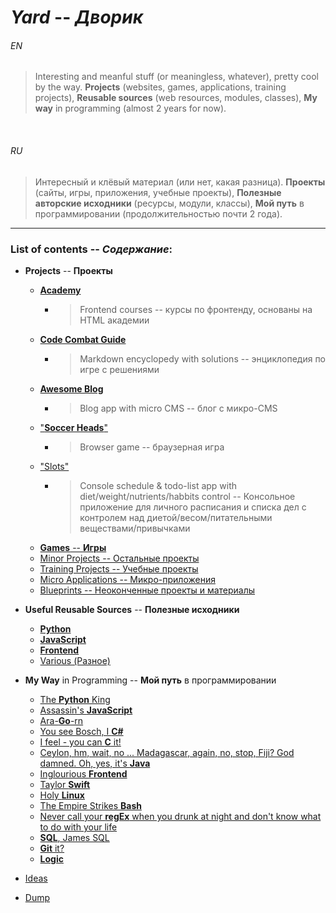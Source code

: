 # *Yard* -- _Дворик_


###### EN

> Interesting and meanful stuff (or meaningless, whatever), pretty cool by the way. **Projects** (websites, games, applications, training projects), **Reusable sources** (web resources, modules, classes), **My way** in programming (almost 2 years for now).


<br>

###### RU

> Интересный и клёвый материал (или нет, какая разница). **Проекты** (сайты, игры, приложения, учебные проекты), **Полезные авторские исходники** (ресурсы, модули, классы), **Мой путь** в программировании (продолжительностью почти 2 года).

___

### List of contents -- _Содержание_:

* __Projects__ -- __Проекты__
    + [__Academy__](https://only-romano.github.io/academy/ "Ongoing, since 2018, November; Vue.js")
        - > Frontend courses  -- курсы по фронтенду, основаны на HTML академии
    + [__Code Combat Guide__](projects/code_combat/ "2019, June - July; Markdown")
        - > Markdown encyclopedy with solutions -- энциклопедия по игре с решениями
    + [__Awesome Blog__](https://this-is-awesome.herokuapp.com/ "2018, April - June; Python Django, PostgreSQL, Frontend")
        - > Blog app with micro CMS -- блог с микро-CMS
    + ["__Soccer Heads__"](https://only-romano.github.io/soccer/ "JavaScript; 2018 Apr")
        - > Browser game -- браузерная игра
    + ["Slots"](projects/slots/ "2019, November; Python")
        - > Console schedule & todo-list app with diet/weight/nutrients/habbits control -- Консольное приложение для личного расписания и списка дел с контролем над диетой/весом/питательными веществами/привычками
    + [__Games__ -- __Игры__](projects/games/ "2017 - 2019")
    + [Minor Projects -- Остальные проекты](projects/minor/ "2017 - 2019")
    + [Training Projects -- Учебные проекты](projects/training/ "2018 - 2019")
    + [Micro Applications -- Микро-приложения](projects/micro/ "2018 - 2019")
    + [Blueprints -- Неоконченные проекты и материалы](projects/blueprints/ "2018 - 2019")

* __Useful Reusable Sources__ -- __Полезные исходники__
    + [__Python__](way/python/useful_py/)
    + [__JavaScript__](way/javascript/useful_js/)
    + [__Frontend__](way/frontend/useful_front/)
    + [Various (Разное)](way/useful/)

* __My Way__ in Programming -- __Мой путь__ в программировании
    + [The __Python__ King](way/python/)
    + [Assassin's __JavaScript__](way/javascript/)
    + [Ara-__Go__-rn](way/go/)
    + [You see Bosch, I __C#__](way/csharp/)
    + [I feel - you can __C__ it!](way/clang/)
    + [Ceylon, hm, wait, no ... Madagascar, again, no, stop, Fiji? God damned. Oh, yes, it's __Java__](way/java/)
    + [Inglourious __Frontend__](way/frontend/)
    + [Taylor __Swift__](way/swift/)
    + [Holy __Linux__](way/linux/)
    + [The Empire Strikes __Bash__](way/bash/)
    + [Never call your __regEx__ when you drunk at night and don't know what to do with your life](way/regex/)
    + [__SQL__, James SQL](way/sql/)
    + [__Git__ it?](way/git/)
    + [__Logic__](way/logic/)

* [Ideas](way/ideas/)
* [Dump](dumpyard/)

